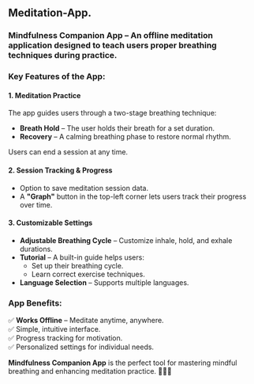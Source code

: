 ## Meditation-App. 
### **Mindfulness Companion App** – An offline meditation application designed to teach users proper breathing techniques during practice.  

### **Key Features of the App:**  

#### **1. Meditation Practice**  
The app guides users through a two-stage breathing technique:  
- **Breath Hold** – The user holds their breath for a set duration.  
- **Recovery** – A calming breathing phase to restore normal rhythm.  

Users can end a session at any time.  

#### **2. Session Tracking & Progress**  
- Option to save meditation session data.  
- A **"Graph"** button in the top-left corner lets users track their progress over time.  

#### **3. Customizable Settings**  
- **Adjustable Breathing Cycle** – Customize inhale, hold, and exhale durations.  
- **Tutorial** – A built-in guide helps users:  
  - Set up their breathing cycle.  
  - Learn correct exercise techniques.  
- **Language Selection** – Supports multiple languages.  

### **App Benefits:**  
✅ **Works Offline** – Meditate anytime, anywhere.  
✅ Simple, intuitive interface.  
✅ Progress tracking for motivation.  
✅ Personalized settings for individual needs.  

**Mindfulness Companion App** is the perfect tool for mastering mindful breathing and enhancing meditation practice. 🧘‍♂️💨  
